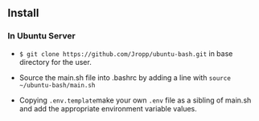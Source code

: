 ## Install
### In Ubuntu Server
- `$ git clone https://github.com/Jropp/ubuntu-bash.git` in base directory for the user.

- Source the main.sh file into .bashrc by adding a line with `source ~/ubuntu-bash/main.sh`

- Copying `.env.template`make your own `.env` file as a sibling of main.sh and add the appropriate environment variable values.

